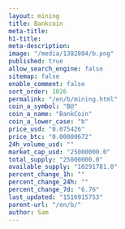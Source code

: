 ```yaml
---
layout: mining
title: Bankcoin
meta-title: 
h1-title: 
meta-description: 
image: "/media/1382804/b.png"
published: true
allow_search_engine: false
sitemap: false
enable_comment: false
sort_order: 1026
permalink: "/en/b/mining.html"
coin_a_symbol: "B@"
coin_a_name: "BankCoin"
coin_a_lower_case: "b"
price_usd: "0.075426"
price_btc: "0.00000672"
24h_volume_usd: ""
market_cap_usd: "25000000.0"
total_supply: "25000000.0"
available_supply: "10291781.0"
percent_change_1h: ""
percent_change_24h: ""
percent_change_7d: "6.76"
last_updated: "1516915753"
parent-url: "/en/b/"
author: Sam
---
```


